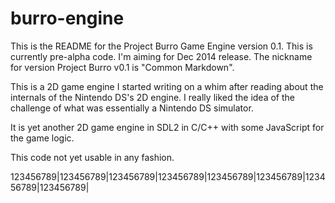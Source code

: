 burro-engine
============

This is the README for the Project Burro Game Engine version 0.1.  This is
currently pre-alpha code.  I'm aiming for Dec 2014 release.  The nickname for
version Project Burro v0.1 is "Common Markdown".

This is a 2D game engine I started writing on a whim after reading about the
internals of the Nintendo DS's 2D engine.  I really liked the idea of the
challenge of what was essentially a Nintendo DS simulator.

It is yet another 2D game engine in SDL2 in C/C++ with some JavaScript for the
game logic.

This code not yet usable in any fashion.

123456789|123456789|123456789|123456789|123456789|123456789|123456789|123456789|
